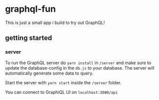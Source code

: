 # graphql-fun

This is just a small app i build to try out GraphQL!

## getting started

### server

To run the GraphQL server do `yarn install` in `/server` and make sure to update the database-config in the `db.js` 
to your database. The server will automatically generate some data to query.

Start the server with `yarn start` inside the `/server` folder.

You can connect to GraphiQL UI on `localhost:3000/api`